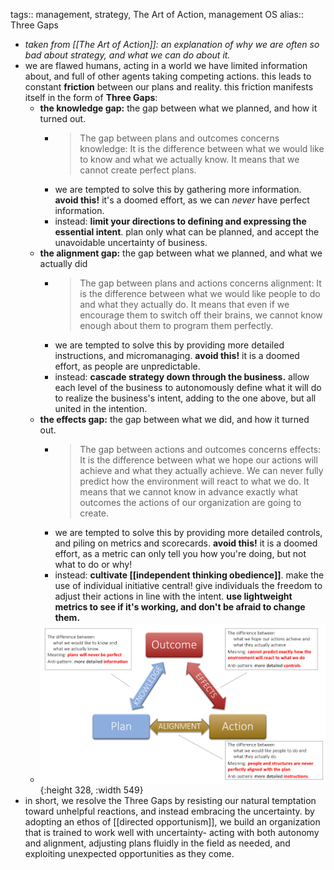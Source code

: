 tags:: management, strategy, The Art of Action, management OS
alias:: Three Gaps

- *taken from [[The Art of Action]]: an explanation of why we are often so bad about strategy, and what we can do about it.*
- we are flawed humans, acting in a world we have limited information about, and full of other agents taking competing actions. this leads to constant **friction** between our plans and reality. this friction manifests itself in the form of **Three Gaps**:
	- **the knowledge gap:** the gap between what we planned, and how it turned out.
		- > The gap between plans and outcomes concerns knowledge: It is the difference between what we would like to know and what we actually know. It means that we cannot create perfect plans.
		- we are tempted to solve this by gathering more information. **avoid this!** it's a doomed effort, as we can *never* have perfect information.
		- instead: **limit your directions to defining and expressing the essential intent**. plan only what can be planned, and accept the unavoidable uncertainty of business.
	- **the alignment gap:** the gap between what we planned, and what we actually did
		- > The gap between plans and actions concerns alignment: It is the difference between what we would like people to do and what they actually do. It means that even if we encourage them to switch off their brains, we cannot know enough about them to program them perfectly.
		- we are tempted to solve this by providing more detailed instructions, and micromanaging. **avoid this!** it is a doomed effort, as people are unpredictable.
		- instead: **cascade strategy down through the business.** allow each level of the business to autonomously define what it will do to realize the business's intent, adding to the one above, but all united in the intention.
	- **the effects gap:** the gap between what we did, and how it turned out.
		- > The gap between actions and outcomes concerns effects: It is the difference between what we hope our actions will achieve and what they actually achieve. We can never fully predict how the environment will react to what we do. It means that we cannot know in advance exactly what outcomes the actions of our organization are going to create.
		- we are tempted to solve this by providing more detailed controls, and piling on metrics and scorecards. **avoid this!** it is a doomed effort, as a metric can only tell you how you're doing, but not what to do or why!
		- instead: **cultivate [[independent thinking obedience]]**. make the use of individual initiative central! give individuals the freedom to adjust their actions in line with the intent. **use lightweight metrics to see if it's working, and don't be afraid to change them.**
	- ![image.png](../assets/image_1703045660481_0.png){:height 328, :width 549}
- in short, we resolve the Three Gaps by resisting our natural temptation toward unhelpful reactions, and instead embracing the uncertainty. by adopting an ethos of [[directed opportunism]], we build an organization that is trained to work well with uncertainty- acting with both autonomy and alignment, adjusting plans fluidly in the field as needed, and exploiting unexpected opportunities as they come.